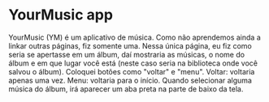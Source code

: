 # YourMusic app

YourMusic (YM) é um aplicativo de música. Como não aprendemos ainda a linkar outras páginas, fiz somente uma. Nessa única página, eu fiz como seria se apertasse em um álbum, daí mostraria as músicas, o nome do álbum e em que lugar você está (neste caso seria na biblioteca onde você salvou o álbum). Coloquei botões como "voltar" e "menu". Voltar: voltaria apenas uma vez. Menu: voltaria para o início. Quando selecionar alguma música do álbum, irá aparecer um aba preta na parte de baixo da tela.
